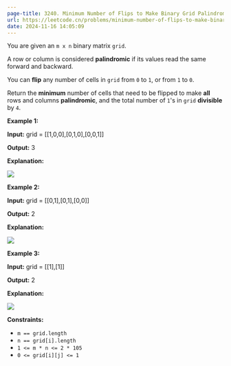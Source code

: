 ```yaml
---
page-title: 3240. Minimum Number of Flips to Make Binary Grid Palindromic II
url: https://leetcode.cn/problems/minimum-number-of-flips-to-make-binary-grid-palindromic-ii/description/?envType=daily-question&envId=2024-11-16
date: 2024-11-16 14:05:09
---
```

You are given an `m x n` binary matrix `grid`.

A row or column is considered **palindromic** if its values read the same forward and backward.

You can **flip** any number of cells in `grid` from `0` to `1`, or from `1` to `0`.

Return the **minimum** number of cells that need to be flipped to make **all** rows and columns **palindromic**, and the total number of `1`'s in `grid` **divisible** by `4`.

**Example 1:**

**Input:** grid = \[\[1,0,0\],\[0,1,0\],\[0,0,1\]\]

**Output:** 3

**Explanation:**

![](https://assets.leetcode.com/uploads/2024/08/01/image.png)

**Example 2:**

**Input:** grid = \[\[0,1\],\[0,1\],\[0,0\]\]

**Output:** 2

**Explanation:**

![](https://assets.leetcode.com/uploads/2024/07/08/screenshot-from-2024-07-09-01-37-48.png)

**Example 3:**

**Input:** grid = \[\[1\],\[1\]\]

**Output:** 2

**Explanation:**

![](https://assets.leetcode.com/uploads/2024/08/01/screenshot-from-2024-08-01-23-05-26.png)

**Constraints:**

-   `m == grid.length`
-   `n == grid[i].length`
-   `1 <= m * n <= 2 * 105`
-   `0 <= grid[i][j] <= 1`